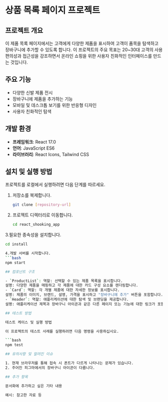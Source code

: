 # 상품 목록 페이지 프로젝트

## 프로젝트 개요
이 제품 목록 페이지에서는 고객에게 다양한 제품을 표시하여 고객이 품목을 탐색하고 장바구니에 추가할 수 있도록 합니다. 이 프로젝트의 주요 목표는 20~30대 고객의 사용 편의성과 접근성을 강조하면서 온라인 쇼핑을 위한 사용자 친화적인 인터페이스를 만드는 것입니다.

## 주요 기능
- 다양한 신발 제품 전시
- 장바구니에 제품을 추가하는 기능
- 모바일 및 데스크톱 보기를 위한 반응형 디자인
- 사용자 친화적인 탐색

## 개발 환경
- **프레임워크**: React 17.0
- **언어**: JavaScript ES6
- **라이브러리**: React Icons, Tailwind CSS

## 설치 및 실행 방법
프로젝트를 로컬에서 실행하려면 다음 단계를 따르세요.

1. 저장소를 복제합니다.
   ```bash
   git clone [repository-url]
   
2. 프로젝트 디렉터리로 이동합니다.
   ```bash
   cd react_shooking_app
   
3.필요한 종속성을 설치합니다.
   ```bash
   cd install

4.개발 서버를 시작합니다.
   ```bash
   npm start

## 컴포넌트 구조

- `ProductList`: 역할: 선택할 수 있는 제품 목록을 표시합니다.
설명: 다양한 제품을 매핑하고 각 제품에 대한 카드 구성 요소를 렌더링합니다.
- `Card`: 역할: 각 개별 제품에 대한 자세한 정보를 표시합니다.
설명: 제품의 이미지, 브랜드, 설명, 가격을 표시하고 "장바구니에 추가" 버튼을 포함합니다.
- `Header`: 역할: 애플리케이션에 대한 탐색 및 브랜딩을 제공합니다.
설명: 애플리케이션 제목과 장바구니 아이콘과 같은 다른 페이지 또는 기능에 대한 링크가 포함됩니다.

## 테스트 방법

테스트 케이스 및 실행 방법

이 프로젝트의 테스트 사례를 실행하려면 다음 명령을 사용하십시오.

 ```bash
npm test

## 유의사항 및 알려진 이슈

1. 현재 브라우저를 통해 접속 시 폰트가 다르게 나타나는 문제가 있습니다.
2. 주어진 피그마에서의 장바구니 아이콘이 다릅니다.

## 추가 항목

문서화에 추가하고 싶은 기타 내용

예시: 참고한 자료 등  

